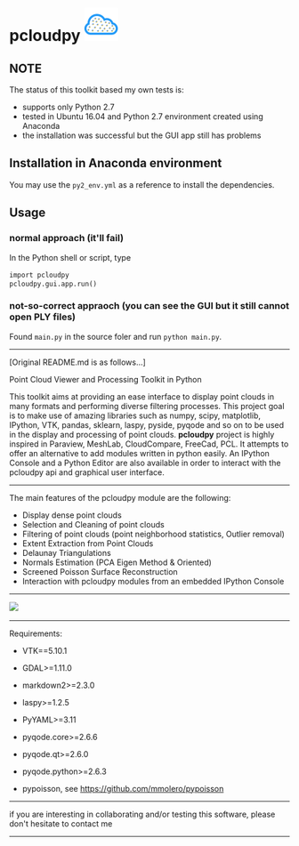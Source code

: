 # pcloudpy ![](resources/pcloudpy_icon.png)

## NOTE
The status of this toolkit based my own tests is:

* supports only Python 2.7
* tested in Ubuntu 16.04 and Python 2.7 environment created using Anaconda
* the installation was successful but the GUI app still has problems

## Installation in Anaconda environment

You may use the `py2_env.yml` as a reference to install the dependencies.

## Usage

### normal approach (it'll fail)
In the Python shell or script, type

```
import pcloudpy
pcloudpy.gui.app.run()
```

### not-so-correct appraoch (you can see the GUI but it still cannot open PLY files)
Found `main.py` in the source foler and run `python main.py`.

--------
[Original README.md is as follows...]

Point Cloud Viewer and Processing Toolkit in Python


This toolkit aims at providing an ease interface to display point clouds in many formats and performing diverse filtering processes. 
This project goal is to make use of amazing libraries such as numpy, scipy, matplotlib, IPython, VTK, pandas, sklearn, laspy, pyside, pyqode and so on to be used in the display and processing of point clouds.
**pcloudpy** project is highly inspired in Paraview, MeshLab, CloudCompare, FreeCad, PCL.  It attempts to offer an alternative to add modules written in python easily. 
An IPython Console and a Python Editor are also available in order to interact with the pcloudpy api and graphical user interface.


-------

The main features of the pcloudpy module are the following:

- Display dense point clouds
- Selection and Cleaning of point clouds
- Filtering of point clouds (point neighborhood statistics, Outlier removal)
- Extent Extraction from Point Clouds
- Delaunay Triangulations
- Normals Estimation (PCA Eigen Method & Oriented)
- Screened Poisson Surface Reconstruction
- Interaction with pcloudpy modules from an embedded IPython Console

-------

![](https://github.com/mmolero/pcloudpy/blob/master/resources/pcloudpy_v0.10.png)

------

Requirements:

- VTK==5.10.1

- GDAL>=1.11.0

- markdown2>=2.3.0

- laspy>=1.2.5

- PyYAML>=3.11

- pyqode.core>=2.6.6

- pyqode.qt>=2.6.0

- pyqode.python>=2.6.3
 
- pypoisson, see https://github.com/mmolero/pypoisson



-----

if you are interesting in collaborating and/or testing this software, please don't hesitate to contact me

------

